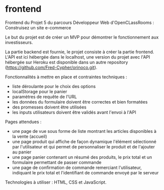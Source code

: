 # frontend

Frontend du Projet 5 du parcours Développeur Web d'OpenCLassRooms : Construisez un site e-commerce


Le but du projet est de créer un MVP pour démontrer le fonctionnement aux investisseurs. 

La partie backend est fournie, le projet consiste à créer la partie frontend. L'API est ici hébergée dans le localhost, une version du projet avec l'API hébergée sur Heroku est disponible dans un autre repository (https://github.com/Fred-Cypher/orinoco.git).


Fonctionnalités à mettre en place et contraintes techniques :
  - liste déroulante pour le choix des options
  - localStorage pour le panier
  - paramètres de requête de l'URL
  - les données du formulaire doivent être correctes et bien formatées
  - des promesses doivent être utilisées
  - les inputs utilisateurs doivent être validés avant l'envoi à l'API
  
Pages attendues :
  - une page de vue sous forme de liste montrant les articles disponibles à la vente (accueil)
  - une page produit qui affiche de façon dynamique l'élément sélectionné par l'utilisateur et qui permet de personnaliser le produit et de l'ajouter au panier
  - une page panier contenant un résumé des produits, le prix total et un formulaire permettant de passer commande
  - une page de confirmation de commande remerciant l'utilisateur, indiquant le prix total et l'identifiant de commande envoyé par le serveur
  

Technologies à utiliser : HTML, CSS et JavaScript.   
